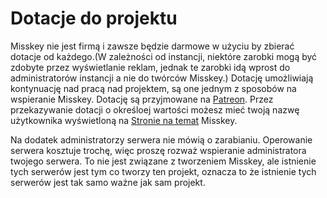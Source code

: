 # Dotacje do projektu

Misskey nie jest firmą i zawsze będzie darmowe w użyciu by zbierać dotacje od każdego.(W zależności od instancji, niektóre zarobki mogą być zdobyte przez wyświetlanie reklam, jednak te zarobki idą wprost do administratorów instancji a nie do twórców Misskey.) Dotację umożliwiają kontynuację nad pracą nad projektem, są one jednym z sposobów na wspieranie Misskey. Dotację są przyjmowane na [Patreon](https://www.patreon.com/syuilo). Przez przekazywanie dotacji o określoej wartości możesz mieć twoją nazwę użytkownika wyświetloną na [Stronie na temat](/about-misskey) Misskey.

Na dodatek administratorzy serwera nie mówią o zarabianiu. Operowanie serwera kosztuje trochę, więc proszę rozważ wspieranie administratora twojego serwera. To nie jest związane z tworzeniem Misskey, ale istnienie tych serwerów jest tym co tworzy ten projekt, oznacza to że istnienie tych serwerów jest tak samo ważne jak sam projekt.
